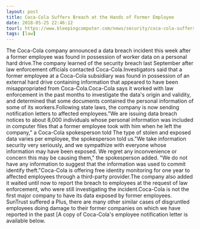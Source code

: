 ```yaml
---
layout: post
title: Coca-Cola Suffers Breach at the Hands of Former Employee
date: 2018-05-25 22:46:12
tourl: https://www.bleepingcomputer.com/news/security/coca-cola-suffers-breach-at-the-hands-of-former-employee/
tags: [law]
---
```

The Coca-Cola company announced a data breach incident this week after a former employee was found in possession of worker data on a personal hard drive.The company learned of the security breach last September after law enforcement officials contacted Coca-Cola.Investigators said that a former employee at a Coca-Cola subsidiary was found in possession of an external hard drive containing information that appeared to have been misappropriated from Coca-Cola.Coca-Cola says it worked with law enforcement in the past months to investigate the data's origin and validity, and determined that some documents contained the personal information of some of its workers.Following state laws, the company is now sending notification letters to affected employees."We are issuing data breach notices to about 8,000 individuals whose personal information was included in computer files that a former employee took with him when he left the company," a Coca-Cola spokesperson told The type of stolen and exposed data varies per employee, the spokesperson told us."We take information security very seriously, and we sympathize with everyone whose information may have been exposed. We regret any inconvenience or concern this may be causing them," the spokesperson added. "We do not have any information to suggest that the information was used to commit identify theft."Coca-Cola is offering free identity monitoring for one year to affected employees through a third-party provider.The company also added it waited until now to report the breach to employees at the request of law enforcement, who were still investigating the incident.Coca-Cola is not the first major company to have its data exposed by former employees. SunTrust suffered a Plus, there are many other similar cases of disgruntled employees doing damage to their former companies on which we have reported in the past [A copy of Coca-Cola's employee notification letter is available below.
